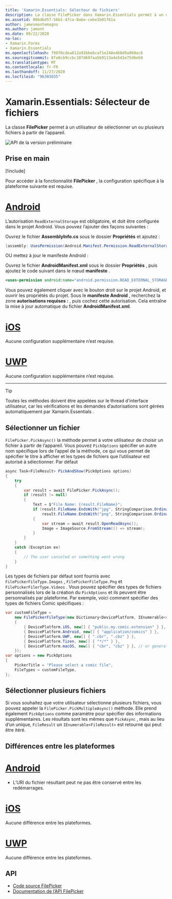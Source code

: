 ```yaml
---
title: 'Xamarin.Essentials: Sélecteur de fichiers'
description: La classe FilePicker dans Xamarin.Essentials permet à un utilisateur de sélectionner un ou plusieurs fichiers à partir de l’appareil.
ms.assetid: 00bdbd57-56b1-47ca-8abe-cebe1b01f61a
author: jamesmontemagno
ms.author: jamont
ms.date: 09/22/2020
no-loc:
- Xamarin.Forms
- Xamarin.Essentials
ms.openlocfilehash: f98f0cdea812a91bbe6caf1e248e468d9a960ac6
ms.sourcegitcommit: 8fa0cb9ccbc107d697aa5b9113a4e5d1e75d6eb9
ms.translationtype: MT
ms.contentlocale: fr-FR
ms.lasthandoff: 11/27/2020
ms.locfileid: "96303035"
---
```

# <a name="no-locxamarinessentials-file-picker"></a>Xamarin.Essentials: Sélecteur de fichiers

La classe **FilePicker** permet à un utilisateur de sélectionner un ou plusieurs fichiers à partir de l’appareil.

![API de la version préliminaire](~/media/shared/preview.png)

## <a name="get-started"></a>Prise en main

[!include[](~/essentials/includes/get-started.md)]

Pour accéder à la fonctionnalité **FilePicker** , la configuration spécifique à la plateforme suivante est requise.

# <a name="android"></a>[Android](#tab/android)

L’autorisation `ReadExternalStorage` est obligatoire, et doit être configurée dans le projet Android. Vous pouvez l’ajouter des façons suivantes :

Ouvrez le fichier **AssemblyInfo.cs** sous le dossier **Propriétés** et ajoutez :

```csharp
[assembly: UsesPermission(Android.Manifest.Permission.ReadExternalStorage)]
```

OU mettez à jour le manifeste Android :

Ouvrez le fichier **AndroidManifest.xml** sous le dossier **Propriétés** , puis ajoutez le code suivant dans le nœud **manifeste** .

```xml
<uses-permission android:name="android.permission.READ_EXTERNAL_STORAGE" />
```

Vous pouvez également cliquer avec le bouton droit sur le projet Android, et ouvrir les propriétés du projet. Sous le **manifeste Android** , recherchez la zone **autorisations requises :** , puis cochez cette autorisation. Cela entraîne la mise à jour automatique du fichier **AndroidManifest.xml**.

# <a name="ios"></a>[iOS](#tab/ios)

Aucune configuration supplémentaire n’est requise.

# <a name="uwp"></a>[UWP](#tab/uwp)

Aucune configuration supplémentaire n’est requise.

-----

> [!TIP]
> Toutes les méthodes doivent être appelées sur le thread d’interface utilisateur, car les vérifications et les demandes d’autorisations sont gérées automatiquement par Xamarin.Essentials .

## <a name="pick-file"></a>Sélectionner un fichier

`FilePicker.PickAsync()` la méthode permet à votre utilisateur de choisir un fichier à partir de l’appareil. Vous pouvez `PickOptions` spécifier un autre nom spécifique lors de l’appel de la méthode, ce qui vous permet de spécifier le titre à afficher et les types de fichiers que l’utilisateur est autorisé à sélectionner. Par défaut 

```csharp
async Task<FileResult> PickAndShow(PickOptions options)
{
    try
    {
        var result = await FilePicker.PickAsync();
        if (result != null)
        {
            Text = $"File Name: {result.FileName}";
            if (result.FileName.EndsWith("jpg", StringComparison.OrdinalIgnoreCase) ||
                result.FileName.EndsWith("png", StringComparison.OrdinalIgnoreCase))
            {
                var stream = await result.OpenReadAsync();
                Image = ImageSource.FromStream(() => stream);
            }
        }
    }
    catch (Exception ex)
    {
        // The user canceled or something went wrong
    }
}
```

Les types de fichiers par défaut sont fournis avec `FilePickerFileType.Images` , `FilePickerFileType.Png` et `FilePickerFilerType.Videos` . Vous pouvez spécifier des types de fichiers personnalisés lors de la création du `PickOptions` et ils peuvent être personnalisés par plateforme. Par exemple, voici comment spécifier des types de fichiers Comic spécifiques :

```csharp
var customFileType =
    new FilePickerFileType(new Dictionary<DevicePlatform, IEnumerable<string>>
    {
        { DevicePlatform.iOS, new[] { "public.my.comic.extension" } }, // or general UTType values
        { DevicePlatform.Android, new[] { "application/comics" } },
        { DevicePlatform.UWP, new[] { ".cbr", ".cbz" } },
        { DevicePlatform.Tizen, new[] { "*/*" } },
        { DevicePlatform.macOS, new[] { "cbr", "cbz" } }, // or general UTType values
    });
var options = new PickOptions
{
    PickerTitle = "Please select a comic file",
    FileTypes = customFileType,
};
```

## <a name="pick-multiple-files"></a>Sélectionner plusieurs fichiers

Si vous souhaitez que votre utilisateur sélectionne plusieurs fichiers, vous pouvez appeler la `FilePicker.PickMultipleAsync()` méthode. Elle prend également `PickOptions` comme paramètre pour spécifier des informations supplémentaires. Les résultats sont les mêmes que `PickAsync` , mais au lieu d’un unique, `FileResult` un `IEnumerable<FileResult>` est retourné qui peut être itéré.


## <a name="platform-differences"></a>Différences entre les plateformes

# <a name="android"></a>[Android](#tab/android)

- L’URI du fichier résultant peut ne pas être conservé entre les redémarrages.

# <a name="ios"></a>[iOS](#tab/ios)

Aucune différence entre les plateformes.

# <a name="uwp"></a>[UWP](#tab/uwp)

Aucune différence entre les plateformes.

## <a name="api"></a>API

- [Code source FilePicker](https://github.com/xamarin/Essentials/tree/main/Xamarin.Essentials/FilePicker)
- [Documentation de l’API FilePicker](xref:Xamarin.Essentials.FilePicker)

